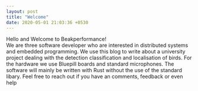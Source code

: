 ```yaml
---
layout: post
title: "Welcome"
date: 2020-05-01 21:03:36 +0530
---
```


Hello and Welcome to Beakperformance!  
We are three software developer who are interested in distributed systems and embedded programming.
We use this blog to write about a university project dealing with the detection classification and localisation of birds.
For the hardware we use Bluepill boards and standard microphones.
The software will mainly be written with Rust without the use of the standard libary.
Feel free to reach out if you have an comments, feedback or even help
